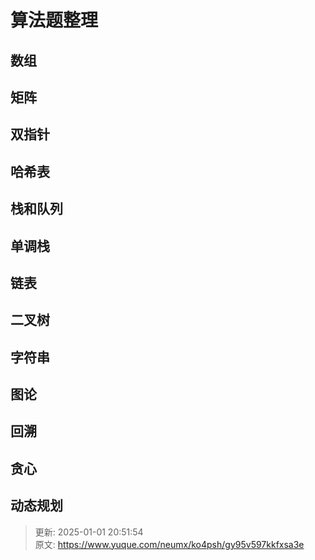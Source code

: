 # 算法题整理


## 数组


## 矩阵


## 双指针


## 哈希表


## 栈和队列


## 单调栈


## 链表


## 二叉树


## 字符串


## 图论


## 回溯


## 贪心


## 动态规划



> 更新: 2025-01-01 20:51:54  
> 原文: <https://www.yuque.com/neumx/ko4psh/gy95v597kkfxsa3e>